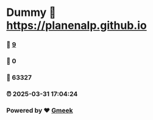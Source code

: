 # Dummy :link: https://planenalp.github.io 
### :page_facing_up: [9](https://planenalp.github.io/tag.html) 
### :speech_balloon: 0 
### :hibiscus: 63327 
### :alarm_clock: 2025-03-31 17:04:24 
### Powered by :heart: [Gmeek](https://github.com/Meekdai/Gmeek)
